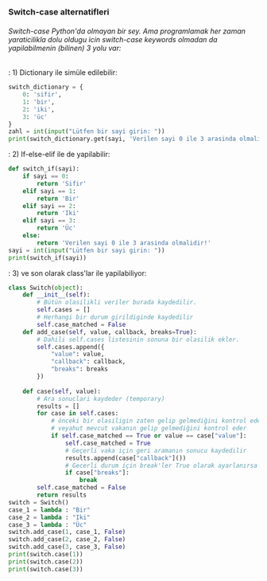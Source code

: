 ### Switch-case alternatifleri

###### Switch-case Python'da olmayan bir sey. Ama programlamak her zaman yaraticilikla dolu oldugu icin switch-case keywords olmadan da yapilabilmenin (bilinen) 3 yolu var:

: 1) Dictionary ile simüle edilebilir:
```python
switch_dictionary = {
    0: 'sifir',
    1: 'bir',
    2: 'iki',
    3: 'üc'
}
zahl = int(input("Lütfen bir sayi girin: "))
print(switch_dictionary.get(sayi, 'Verilen sayi 0 ile 3 arasinda olmalidir!'))
```

: 2) If-else-elif ile de yapilabilir:

```python
def switch_if(sayi):
    if sayi == 0:
        return 'Sifir'
    elif sayi == 1:
        return 'Bir'
    elif sayi == 2:
        return 'Iki'
    elif sayi == 3:
        return 'Üc'
    else:
        return 'Verilen sayi 0 ile 3 arasinda olmalidir!'
sayi = int(input("Lütfen bir sayi girin: "))
print(switch_if(sayi))
```

: 3) ve son olarak class'lar ile yapilabiliyor:

```python
class Switch(object):
    def __init__(self):
        # Bütün olasilikli veriler burada kaydedilir.
        self.cases = []
        # Herhangi bir durum girildiginde kaydedilir
        self.case_matched = False
    def add_case(self, value, callback, breaks=True):
        # Dahili self.cases listesinin sonuna bir olasilik ekler.
        self.cases.append({
            "value": value,
            "callback": callback,
            "breaks": breaks
        })
    
    def case(self, value):
        # Ara sonuclari kaydeder (temporary)      
        results = []
        for case in self.cases:
            # önceki bir olasiligin zaten gelip gelmediğini kontrol eder
            # veyahut mevcut vakanın gelip gelmediğini kontrol eder
            if self.case_matched == True or value == case["value"]:
                self.case_matched = True
                # Geçerli vaka için geri aramanın sonucu kaydedilir
                results.append(case["callback"]())
                # Gecerli durum için break'ler True olarak ayarlanırsa döngü sona erer
                if case["breaks"]:
                    break
        self.case_matched = False
        return results
switch = Switch()
case_1 = lambda : "Bir"
case_2 = lambda : "Iki"
case_3 = lambda : "Üc"
switch.add_case(1, case_1, False)
switch.add_case(2, case_2, False)
switch.add_case(3, case_3, False)
print(switch.case(1))
print(switch.case(2))
print(switch.case(3))
```
